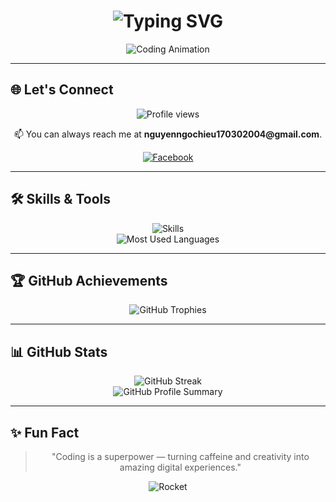 <h1 align="center">
  <img src="https://readme-typing-svg.demolab.com?font=Fira+Code&weight=700&size=28&duration=2500&pause=1000&color=FF5733&center=true&vCenter=true&width=600&lines=Hi+there+%F0%9F%91%8B,+I'm+Ngoc+Hieu+Nguyen!;Software+Developer+%7C+Tech+Explorer;Building+amazing+digital+experiences;Turning+ideas+into+reality+with+code" alt="Typing SVG" />
</h1>

<p align="center">
  <img  src="https://media2.giphy.com/media/v1.Y2lkPTc5MGI3NjExeDFhNmUybzR2OTRlcmRvMHhwMXh4eTNmM3Eycmxkemo4bXluMWEzaiZlcD12MV9pbnRlcm5hbF9naWZfYnlfaWQmY3Q9Zw/78XCFBGOlS6keY1Bil/giphy.webp" alt="Coding Animation" />
</p>

---

## 🌐 Let's Connect
<div align="center">
  <img src="https://komarev.com/ghpvc/?username=HenryNguyen1703&label=Profile%20views&color=0e75b6&style=flat" alt="Profile views" />
  <p>📫 You can always reach me at <strong>nguyenngochieu170302004@gmail.com</strong>.</p>
  <p>
    <a href="https://www.facebook.com/profile.php?id=100092360239725" target="_blank">
      <img src="https://img.icons8.com/fluency/48/000000/facebook-new.png" alt="Facebook" />
    </a>
<!--     <a href="https://leetcode.com/ltnhan_04" target="_blank">
      <img src="https://img.icons8.com/external-tal-revivo-color-tal-revivo/48/000000/external-level-up-your-coding-skills-and-quickly-land-a-job-logo-color-tal-revivo.png" alt="LeetCode" />
    </a> -->
  </p>
</div>

---

## 🛠️ Skills & Tools
<div align="center">
  <img src="https://skillicons.dev/icons?i=idea,java,maven,spring,mysql,linux,bash,postman,github,apple,notion" alt="Skills" />
  <br/>
  <img src="https://github-readme-stats.vercel.app/api/top-langs/?username=HenryNguyen1703&layout=compact&theme=radical" alt="Most Used Languages" />
</div>

---

## 🏆 GitHub Achievements
<div align="center">
  <img src="https://github-profile-trophy.vercel.app/?username=HenryNguyen1703&theme=gruvbox&no-frame=true&margin-w=15" alt="GitHub Trophies" />
</div>

---

## 📊 GitHub Stats
<div align="center">
  <img src="https://github-readme-streak-stats.herokuapp.com/?user=HenryNguyen1703&theme=radical" alt="GitHub Streak" />
  <br/>
  <img src="https://github-profile-summary-cards.vercel.app/api/cards/profile-details?username=HenryNguyen1703&theme=radical" alt="GitHub Profile Summary" />
</div>

---

## ✨ Fun Fact
<div align="center">
  <blockquote>
    "Coding is a superpower — turning caffeine and creativity into amazing digital experiences."
  </blockquote>
  <p>
    <img src="https://media4.giphy.com/media/v1.Y2lkPTc5MGI3NjExM3Z3cjBjb3NuOThnZmE2dGVkYm90a2Ywbzl4MTIyY2xxZDJpc2drbSZlcD12MV9pbnRlcm5hbF9naWZfYnlfaWQmY3Q9Zw/f3iwJFOVOwuy7K6FFw/giphy.webp" alt="Rocket" />
  </p>
</div>

